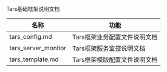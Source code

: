 Tars基础框架说明文档

名称 |功能
------------------|----------------
tars_config.md              |Tars框架业务配置文件说明文档
tars_server_monitor         |Tars框架服务监控说明文档
tars_template.md            |Tars框架模版配置文件说明文档

